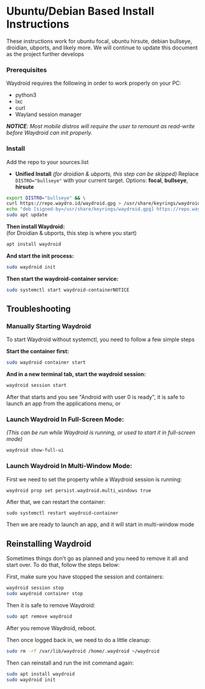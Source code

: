 # Ubuntu/Debian Based Install Instructions

These instructions work for ubuntu focal, ubuntu hirsute, debian bullseye, droidian, ubports, and likely more. We will continue to update this document as the project further develops

### Prerequisites

Waydroid requires the following in order to work properly on your PC:

* python3
* lxc
* curl
* Wayland session manager

_**NOTICE**: Most mobile distros will require the user to remount as read-write before Waydroid can init properly._ 

### Install

Add the repo to your sources.list

* **Unified Install** _\(for droidian & ubports, this step can be skipped\)_ Replace `DISTRO="bullseye"` with your current target. Options: **focal**, **bullseye**, **hirsute**

```bash
export DISTRO="bullseye" && \
curl https://repo.waydro.id/waydroid.gpg > /usr/share/keyrings/waydroid.gpg && \ 
echo "deb [signed-by=/usr/share/keyrings/waydroid.gpg] https://repo.waydro.id/ $DISTRO main" > /etc/apt/sources.list.d/waydroid.list && \
sudo apt update
```

**Then install Waydroid:**  
\(for Droidian & ubports, this step is where you start\)

```bash
apt install waydroid
```

**And start the init process:**

```bash
sudo waydroid init
```

**Then start the waydroid-container service:**

```bash
sudo systemctl start waydroid-containerNOTICE
```

## Troubleshooting

### Manually Starting Waydroid

To start Waydroid without systemctl, you need to follow a few simple steps

**Start the container first:**

```bash
sudo waydroid container start
```

**And in a new terminal tab, start the waydroid session:**

```bash
waydroid session start
```

After that starts and you see "Android with user 0 is ready", it is safe to launch an app from the applications menu, or 

### Launch Waydroid In Full-Screen Mode:

_\(This can be run while Waydroid is running, or used to start it in full-screen mode\)_

```bash
waydroid show-full-ui
```

### Launch Waydroid In Multi-Window Mode:

First we need to set the property while a Waydroid session is running:

```bash
waydroid prop set persist.waydroid.multi_windows true
```

After that, we can restart the container:

```text
sudo systemctl restart waydroid-container
```

Then we are ready to launch an app, and it will start in multi-window mode

## Reinstalling Waydroid

Sometimes things don't go as planned and you need to remove it all and start over. To do that, follow the steps below:

First, make sure you have stopped the session and containers:

```bash
waydroid session stop
sudo waydroid container stop
```

Then it is safe to remove Waydroid:

```bash
sudo apt remove waydroid
```

After you remove Waydroid, reboot.

Then once logged back in, we need to do a little cleanup:

```bash
sudo rm -rf /var/lib/waydroid /home/.waydroid ~/waydroid
```

Then can reinstall and run the init command again:

```bash
sudo apt install waydroid
sudo waydroid init
```

